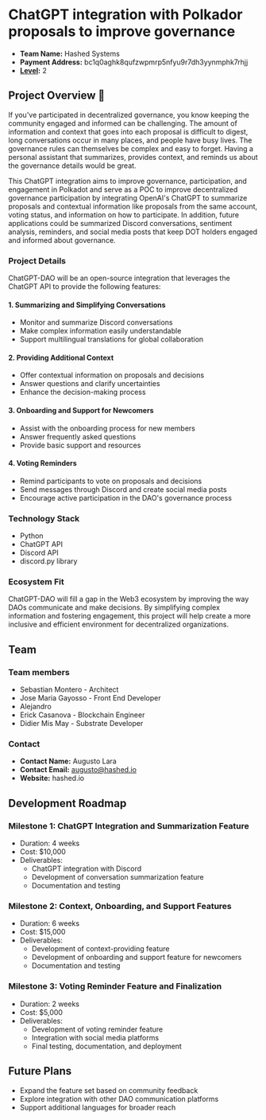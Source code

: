 # ChatGPT integration with Polkador proposals to improve governance
- **Team Name:** Hashed Systems
- **Payment Address:** bc1q0aghk8qufzwpmrp5nfyu9r7dh3yynmphk7rhjj
- **[Level](https://github.com/w3f/Grants-Program/tree/master#level_slider-levels):** 2

## Project Overview :page_facing_up:

If you've participated in decentralized governance, you know keeping the community engaged and informed can be challenging. The amount of information and context that goes into each proposal is difficult to digest, long conversations occur in many places, and people have busy lives. The governance rules can themselves be complex and easy to forget. Having a personal assistant that summarizes, provides context, and reminds us about the governance details would be great.

This ChatGPT integration aims to improve governance, participation, and engagement in Polkadot and serve as a POC to improve decentralized governance participation by integrating OpenAI's ChatGPT to summarize proposals and contextual information like proposals from the same account, voting status, and information on how to participate. In addition, future applications could be summarized Discord conversations, sentiment analysis, reminders, and social media posts that keep DOT holders engaged and informed about governance.

### Project Details
ChatGPT-DAO will be an open-source integration that leverages the ChatGPT API to provide the following features:

#### 1. Summarizing and Simplifying Conversations
- Monitor and summarize Discord conversations
- Make complex information easily understandable
- Support multilingual translations for global collaboration

#### 2. Providing Additional Context
- Offer contextual information on proposals and decisions
- Answer questions and clarify uncertainties
- Enhance the decision-making process

#### 3. Onboarding and Support for Newcomers
- Assist with the onboarding process for new members
- Answer frequently asked questions
- Provide basic support and resources

#### 4. Voting Reminders
- Remind participants to vote on proposals and decisions
- Send messages through Discord and create social media posts
- Encourage active participation in the DAO's governance process

### Technology Stack
- Python
- ChatGPT API
- Discord API
- discord.py library

### Ecosystem Fit
ChatGPT-DAO will fill a gap in the Web3 ecosystem by improving the way DAOs communicate and make decisions. By simplifying complex information and fostering engagement, this project will help create a more inclusive and efficient environment for decentralized organizations.

## Team

### Team members

- Sebastian Montero - Architect
- Jose Maria Gayosso - Front End Developer
- Alejandro
- Erick Casanova - Blockchain Engineer
- Didier Mis May - Substrate Developer

### Contact

- **Contact Name:** Augusto Lara
- **Contact Email:** augusto@hashed.io
- **Website:** hashed.io

## Development Roadmap

### Milestone 1: ChatGPT Integration and Summarization Feature
- Duration: 4 weeks
- Cost: $10,000
- Deliverables:
  - ChatGPT integration with Discord
  - Development of conversation summarization feature
  - Documentation and testing

### Milestone 2: Context, Onboarding, and Support Features
- Duration: 6 weeks
- Cost: $15,000
- Deliverables:
  - Development of context-providing feature
  - Development of onboarding and support feature for newcomers
  - Documentation and testing

### Milestone 3: Voting Reminder Feature and Finalization
- Duration: 2 weeks
- Cost: $5,000
- Deliverables:
  - Development of voting reminder feature
  - Integration with social media platforms
  - Final testing, documentation, and deployment

## Future Plans
- Expand the feature set based on community feedback
- Explore integration with other DAO communication platforms
- Support additional languages for broader reach
